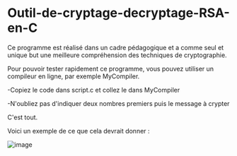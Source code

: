 # Outil-de-cryptage-decryptage-RSA-en-C

Ce programme est réalisé dans un cadre pédagogique et a comme seul et unique but une meilleure compréhension des techniques de cryptographie. 

Pour pouvoir tester rapidement ce programme, vous pouvez utiliser un compileur en ligne, par exemple MyCompiler. 

-Copiez le code dans script.c et collez le dans MyCompiler

-N'oubliez pas d'indiquer deux nombres premiers puis le message à crypter

C'est tout. 

Voici un exemple de ce que cela devrait donner : 

![image](https://github.com/ZZhenqiu/Outil-de-cryptage-decryptage-RSA-en-C/assets/141430165/e3958a64-c4d4-4565-8bd0-86c41716023a)

